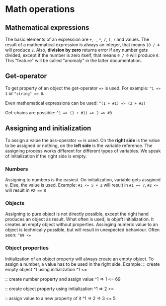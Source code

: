 # Math operations

## Mathematical expressions
The basic elements of an expression are
`+`, `-`, `*`, `/`, `(`, `)` and values.
The result of a mathematical expression is always an
integer, that means `10 / 4` will produce `2`.
Also, **division by zero** returns error if any number
gets divided, except if the number is zero itself,
that means `0 / 0` will produce `0`. This "feature"
will be called "anomaly" in the latter documentation.

## Get-operator
To get property of an object the get-operator `=>` is used.
For example: `^1 => 1` or `"string" => 0`.

Even mathematical expressions can be used:
`^(1 + #1) => (2 + #2)`

Get-chains are possible:
`^1 => (1 + #1) => 2 => #3`

## Assigning and initialization
To assign a value the ass-operator `<=` is used.
On the **right side** is the value to be assigned or nothing,
on the **left side** is the variable reference.
The assigning process works different for different types of variables.
We speak of initialization if the right side is empty.

### Numbers
Assigning to numbers is the easiest. On initialization,
variable gets assgined `0`. Else, the value is used. Example:
`#1 <= 5 + 2` will result in `#1 == 7`,
`#2 <=` will result in `#2 == 0`

### Objects
Assigning to pure object is not directly possible, except
the right hand produces an object as result. What often
is used, is objeft initialization. It creates an empty object
without properties. Assinging numeric value to an object is
technically possible, but will result in unexpected behaviour.
Often seen: `^69 <=`

### Object properties
Initialization of an object property will always create an empty object.
To assign a number, a value has to be used in the right side.
Example:
  :: create empty object ^1 using initialization
  ^1 <=
  
  :: create number property and assign value
  ^1 => 1 <= 69
  
  :: create object property using initialization
  ^1 => 2 <=
  
  :: assign value to a new property of it
  ^1 => 2 => 3 <= 5

